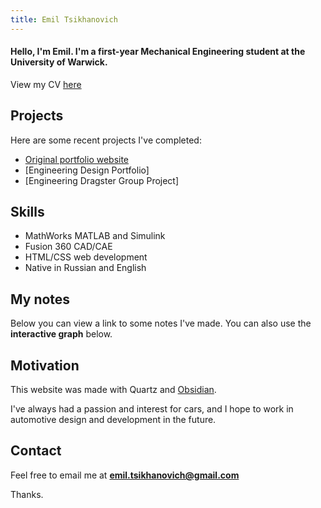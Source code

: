 ```yaml
---
title: Emil Tsikhanovich
---
```


#### Hello, I'm Emil. I'm a first-year Mechanical Engineering student at the University of Warwick.

View my CV [here](https://drive.google.com/file/d/1pToYvn9GSWlTPdeS1-IEGbN8qMc472RJ/view)

## Projects

Here are some recent projects I've completed:

- [Original portfolio website](https://emiltsi.github.io)
- [Engineering Design Portfolio]
- [Engineering Dragster Group Project]

## Skills 

- MathWorks MATLAB and Simulink
- Fusion 360 CAD/CAE
- HTML/CSS web development
- Native in Russian and English

## My notes

Below you can view a link to some notes I've made. You can also use the **interactive graph** below.



## Motivation

This website was made with Quartz and [Obsidian](https://obsidian.md/).

I've always had a passion and interest for cars, and I hope to work in automotive design and development in the future.


## Contact

Feel free to email me at **emil.tsikhanovich@gmail.com**


Thanks.




